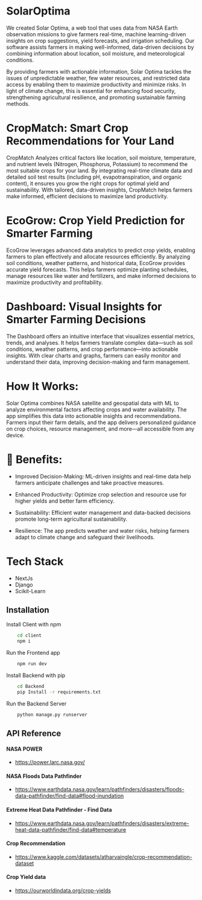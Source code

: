 
# SolarOptima

We created Solar Optima, a web tool that uses data from NASA Earth observation missions to give farmers real-time, machine learning-driven insights on crop suggestions, yield forecasts, and irrigation scheduling. Our software assists farmers in making well-informed, data-driven decisions by combining information about location, soil moisture, and meteorological conditions.

By providing farmers with actionable information, Solar Optima tackles the issues of unpredictable weather, few water resources, and restricted data access by enabling them to maximize productivity and minimize risks. In light of climate change, this is essential for enhancing food security, strengthening agricultural resilience, and promoting sustainable farming methods.

# CropMatch: Smart Crop Recommendations for Your Land
CropMatch Analyzes critical factors like location, soil moisture, temperature, and nutrient levels (Nitrogen, Phosphorus, Potassium) to recommend the most suitable crops for your land. By integrating real-time climate data and detailed soil test results (including pH, evapotranspiration, and organic content), it ensures you grow the right crops for optimal yield and sustainability. With tailored, data-driven insights, CropMatch helps farmers make informed, efficient decisions to maximize land productivity.

# EcoGrow: Crop Yield Prediction for Smarter Farming
EcoGrow leverages advanced data analytics to predict crop yields, enabling farmers to plan effectively and allocate resources efficiently. By analyzing soil conditions, weather patterns, and historical data, EcoGrow provides accurate yield forecasts. This helps farmers optimize planting schedules, manage resources like water and fertilizers, and make informed decisions to maximize productivity and profitability.

# Dashboard: Visual Insights for Smarter Farming Decisions
The Dashboard offers an intuitive interface that visualizes essential metrics, trends, and analyses. It helps farmers translate complex data—such as soil conditions, weather patterns, and crop performance—into actionable insights. With clear charts and graphs, farmers can easily monitor and understand their data, improving decision-making and farm management.

# How It Works:
Solar Optima combines NASA satellite and geospatial data with ML to analyze environmental factors affecting crops and water availability. The app simplifies this data into actionable insights and recommendations. Farmers input their farm details, and the app delivers personalized guidance on crop choices, resource management, and more—all accessible from any device.

# 🌟 Benefits:
- Improved Decision-Making: ML-driven insights and real-time data help farmers anticipate challenges and take proactive measures.

- Enhanced Productivity: Optimize crop selection and resource use for higher yields and better farm efficiency.

- Sustainability: Efficient water management and data-backed decisions promote long-term agricultural sustainability.

- Resilience: The app predicts weather and water risks, helping farmers adapt to climate change and safeguard their livelihoods.

# Tech Stack
- NextJs
- Django
- Scikit-Learn


## Installation

Install Client with npm

```bash
    cd client
    npm i
```
Run the Frontend app
```bash
    npm run dev
```
Install Backend with pip 
```bash
    cd Backend
    pip Install -r requirements.txt
```
Run the Backend Server
```bash
    python manage.py runserver
```
## API Reference

#### NASA POWER
- https://power.larc.nasa.gov/

#### NASA Floods Data Pathfinder
- https://www.earthdata.nasa.gov/learn/pathfinders/disasters/floods-data-pathfinder/find-data#flood-inundation

#### Extreme Heat Data Pathfinder - Find Data
- https://www.earthdata.nasa.gov/learn/pathfinders/disasters/extreme-heat-data-pathfinder/find-data#temperature

#### Crop Recommendation
- https://www.kaggle.com/datasets/atharvaingle/crop-recommendation-dataset

#### Crop Yield data
- https://ourworldindata.org/crop-yields
